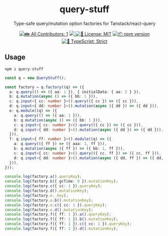 <h1 align="center">query-stuff</h1>

<p align="center">Type-safe query/mutation option factories for Tanstack/react-query</p>

<p align="center">
  <!-- prettier-ignore-start -->
  <!-- ALL-CONTRIBUTORS-BADGE:START - Do not remove or modify this section -->
  <a href="#contributors" target="_blank"><img alt="👪 All Contributors: 1" src="https://img.shields.io/badge/%F0%9F%91%AA_all_contributors-1-21bb42.svg" /></a>
<!-- ALL-CONTRIBUTORS-BADGE:END -->
  <!-- prettier-ignore-end -->
  <a href="https://codecov.io/gh/MlNl-PEKKA/query-stuff" > 
 <img src="https://codecov.io/gh/MlNl-PEKKA/query-stuff/graph/badge.svg?token=MCS0QMBFRR"/> 
 </a>
  <a href="https://github.com/MlNl-PEKKA/query-stuff/blob/main/LICENSE.md" target="_blank"><img alt="📝 License: MIT" src="https://img.shields.io/badge/%F0%9F%93%9D_license-MIT-21bb42.svg"></a>
  <a href="http://npmjs.com/package/query-stuff"><img alt="📦 npm version" src="https://img.shields.io/npm/v/query-stuff?color=21bb42&label=%F0%9F%93%A6%20npm" /></a>
  <a href="https://github.com/MlNl-PEKKA/query-stuff/blob/main/tsconfig.json"><img alt="💪 TypeScript: Strict" src="https://img.shields.io/badge/%F0%9F%92%AA_typescript-strict-21bb42.svg" /></a>
</p>

## Usage

```shell
npm i query-stuff
```

```ts
const q = new QueryStuff();

const factory = q.factory((q) => ({
  a: q.query(() => ({ aa: 1 }), { initialData: { aa: 2 } }),
  b: q.mutation(async () => ({ bb: 1 })),
  c: q.input<{ cc: number }>().query(({ cc }) => ({ cc })),
  d: q.input<{ dd: number }>().mutation(async ({ dd }) => ({ dd })),
  e: q.module((q) => ({
    a: q.query(() => ({ aa: 1 })),
    b: q.mutation(async () => ({ bb: 1 })),
    c: q.input<{ cc: number }>().query(({ cc }) => ({ cc })),
    d: q.input<{ dd: number }>().mutation(async ({ dd }) => ({ dd })),
  })),
  f: q.input<{ ff: number }>().module((q) => ({
    a: q.query(({ ff }) => ({ aaa: 1, ff })),
    b: q.mutation(async ({ ff }) => ({ bb: 1, ff })),
    c: q.input<{ cc: number }>().query(({ cc, ff }) => ({ cc, ff })),
    d: q.input<{ dd: number }>().mutation(async ({ dd, ff }) => ({ dd, ff })),
  })),
}));

console.log(factory.a().queryKey);
console.log(factory.b({ gcTime: 0 }).mutationKey);
console.log(factory.c({ cc: 1 }).queryKey);
console.log(factory.d().mutationKey);
console.log(factory.e._key);
console.log(factory.e.b().mutationKey);
console.log(factory.e.c({ cc: 1 }).queryKey);
console.log(factory.e.d().mutationKey);
console.log(factory.f({ ff: 1 }).a().queryKey);
console.log(factory.f({ ff: 1 }).b().mutationKey);
console.log(factory.f({ ff: 1 }).c({ cc: 1 }).queryKey);
console.log(factory.f({ ff: 1 }).d().mutationKey);
```
